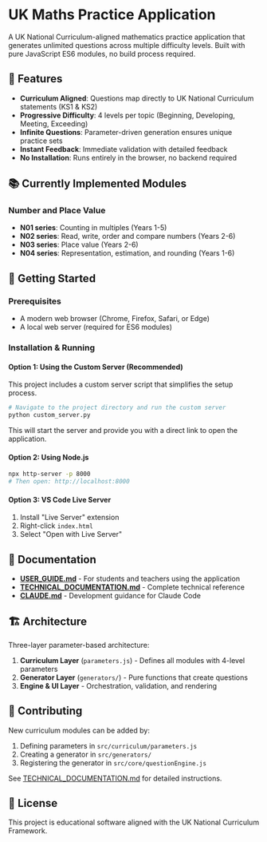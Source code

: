 # UK Maths Practice Application

A UK National Curriculum-aligned mathematics practice application that generates unlimited questions across multiple difficulty levels. Built with pure JavaScript ES6 modules, no build process required.

## 🎯 Features

- **Curriculum Aligned**: Questions map directly to UK National Curriculum statements (KS1 & KS2)
- **Progressive Difficulty**: 4 levels per topic (Beginning, Developing, Meeting, Exceeding)
- **Infinite Questions**: Parameter-driven generation ensures unique practice sets
- **Instant Feedback**: Immediate validation with detailed feedback
- **No Installation**: Runs entirely in the browser, no backend required

## 📚 Currently Implemented Modules

### Number and Place Value
- **N01 series**: Counting in multiples (Years 1-5)
- **N02 series**: Read, write, order and compare numbers (Years 2-6)
- **N03 series**: Place value (Years 2-6)
- **N04 series**: Representation, estimation, and rounding (Years 1-6)

## 🚀 Getting Started

### Prerequisites

- A modern web browser (Chrome, Firefox, Safari, or Edge)
- A local web server (required for ES6 modules)

### Installation & Running

#### Option 1: Using the Custom Server (Recommended)

This project includes a custom server script that simplifies the setup process.

```bash
# Navigate to the project directory and run the custom server
python custom_server.py
```

This will start the server and provide you with a direct link to open the application.

#### Option 2: Using Node.js

```bash
npx http-server -p 8000
# Then open: http://localhost:8000
```

#### Option 3: VS Code Live Server

1. Install "Live Server" extension
2. Right-click `index.html`
3. Select "Open with Live Server"

## 📖 Documentation

- **[USER_GUIDE.md](USER_GUIDE.md)** - For students and teachers using the application
- **[TECHNICAL_DOCUMENTATION.md](TECHNICAL_DOCUMENTATION.md)** - Complete technical reference
- **[CLAUDE.md](CLAUDE.md)** - Development guidance for Claude Code

## 🏗️ Architecture

Three-layer parameter-based architecture:
1. **Curriculum Layer** (`parameters.js`) - Defines all modules with 4-level parameters
2. **Generator Layer** (`generators/`) - Pure functions that create questions
3. **Engine & UI Layer** - Orchestration, validation, and rendering

## 🤝 Contributing

New curriculum modules can be added by:
1. Defining parameters in `src/curriculum/parameters.js`
2. Creating a generator in `src/generators/`
3. Registering the generator in `src/core/questionEngine.js`

See [TECHNICAL_DOCUMENTATION.md](TECHNICAL_DOCUMENTATION.md) for detailed instructions.

## 📄 License

This project is educational software aligned with the UK National Curriculum Framework.
